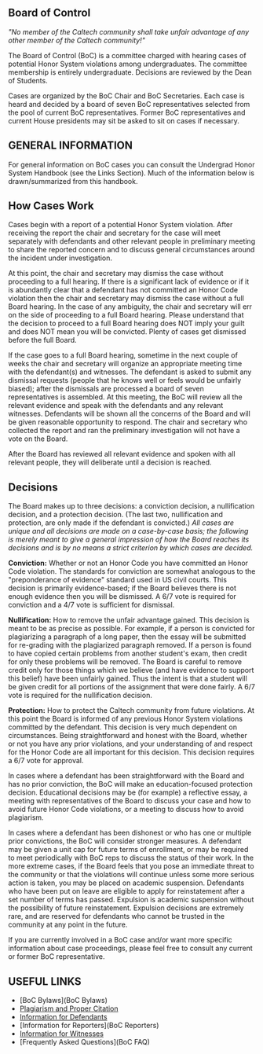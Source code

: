 Board of Control
----------------

_"No member of the Caltech community shall take unfair advantage of any other member of the Caltech community!"_

The Board of Control (BoC) is a committee charged with hearing cases of potential Honor System violations among undergraduates. The committee membership is entirely undergraduate. Decisions are reviewed by the Dean of Students.

Cases are organized by the BoC Chair and BoC Secretaries. Each case is heard and decided by a board of seven BoC representatives selected from the pool of current BoC representatives. Former BoC representatives and current House presidents may sit be asked to sit on cases if necessary.

GENERAL INFORMATION
-------------------

For general information on BoC cases you can consult the Undergrad Honor System Handbook (see the Links Section). Much of the information below is drawn/summarized from this handbook.

How Cases Work
--------------

Cases begin with a report of a potential Honor System violation. After receiving the report the chair and secretary for the case will meet separately with defendants and other relevant people in preliminary meeting to share the reported concern and to discuss general circumstances around the incident under investigation.

At this point, the chair and secretary may dismiss the case without proceeding to a full hearing. If there is a significant lack of evidence or if it is abundantly clear that a defendant has not committed an Honor Code violation then the chair and secretary may dismiss the case without a full Board hearing. In the case of any ambiguity, the chair and secretary will err on the side of proceeding to a full Board hearing. Please understand that the decision to proceed to a full Board hearing does NOT imply your guilt and does NOT mean you will be convicted. Plenty of cases get dismissed before the full Board.

If the case goes to a full Board hearing, sometime in the next couple of weeks the chair and secretary will organize an appropriate meeting time with the defendant(s) and witnesses. The defendant is asked to submit any dismissal requests (people that he knows well or feels would be unfairly biased); after the dismissals are processed a board of seven representatives is assembled. At this meeting, the BoC will review all the relevant evidence and speak with the defendants and any relevant witnesses. Defendants will be shown all the concerns of the Board and will be given reasonable opportunity to respond. The chair and secretary who collected the report and ran the preliminary investigation will not have a vote on the Board.

After the Board has reviewed all relevant evidence and spoken with all relevant people, they will deliberate until a decision is reached.

Decisions
---------

The Board makes up to three decisions: a conviction decision, a nullification decision, and a protection decision. (The last two, nullification and protection, are only made if the defendant is convicted.) _All cases are unique and all decisions are made on a case-by-case basis; the following is merely meant to give a general impression of how the Board reaches its decisions and is by no means a strict criterion by which cases are decided._

**Conviction:** Whether or not an Honor Code you have committed an Honor Code violation. The standards for conviction are somewhat analogous to the "preponderance of evidence" standard used in US civil courts. This decision is primarily evidence-based; if the Board believes there is not enough evidence then you will be dismissed. A 6/7 vote is required for conviction and a 4/7 vote is sufficient for dismissal.

**Nullification:** How to remove the unfair advantage gained. This decision is meant to be as precise as possible. For example, if a person is convicted for plagiarizing a paragraph of a long paper, then the essay will be submitted for re-grading with the plagiarized paragraph removed. If a person is found to have copied certain problems from another student's exam, then credit for only these problems will be removed. The Board is careful to remove credit only for those things which we believe (and have evidence to support this belief) have been unfairly gained. Thus the intent is that a student will be given credit for all portions of the assignment that were done fairly. A 6/7 vote is required for the nullification decision.

**Protection:** How to protect the Caltech community from future violations. At this point the Board is informed of any previous Honor System violations committed by the defendant. This decision is very much dependent on circumstances. Being straightforward and honest with the Board, whether or not you have any prior violations, and your understanding of and respect for the Honor Code are all important for this decision. This decision requires a 6/7 vote for approval.

In cases where a defendant has been straightforward with the Board and has no prior conviction, the BoC will make an education-focused protection decision. Educational decisions may be (for example) a reflective essay, a meeting with representatives of the Board to discuss your case and how to avoid future Honor Code violations, or a meeting to discuss how to avoid plagiarism.

In cases where a defendant has been dishonest or who has one or multiple prior convictions, the BoC will consider stronger measures. A defendant may be given a unit cap for future terms of enrollment, or may be required to meet periodically with BoC reps to discuss the status of their work. In the more extreme cases, if the Board feels that you pose an immediate threat to the community or that the violations will continue unless some more serious action is taken, you may be placed on academic suspension. Defendants who have been put on leave are eligible to apply for reinstatement after a set number of terms has passed. Expulsion is academic suspension without the possibility of future reinstatement. Expulsion decisions are extremely rare, and are reserved for defendants who cannot be trusted in the community at any point in the future.

If you are currently involved in a BoC case and/or want more specific information about case proceedings, please feel free to consult any current or former BoC representative.

USEFUL LINKS
------------

*   [BoC Bylaws](BoC Bylaws)
*   [Plagiarism and Proper Citation](http://writing.caltech.edu/plagiarism)
*   [Information for Defendants](BoC_Defendants)
*   [Information for Reporters](BoC Reporters)
*   [Information for Witnesses](BoC_Witness)
*   [Frequently Asked Questions](BoC FAQ)      

      

      

      

      
